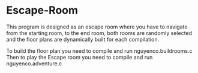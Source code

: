 # Escape-Room
This program is designed as an escape room where you have to navigate from the starting room, to the end room, both rooms are randomly selected and the floor plans are dynamically built for each compilation.

To build the floor plan you need to compile and run nguyenco.buildrooms.c
Then to play the Escape room you need to compile and run nguyenco.adventure.c
